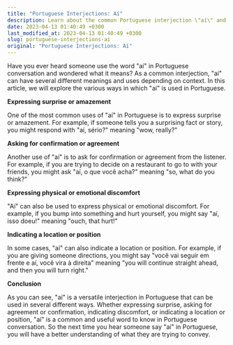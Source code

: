 ```yaml
---
title: "Portuguese Interjections: Aí"
description: Learn about the common Portuguese interjection \"aí\" and its various meanings and uses in conversation.
date: 2023-04-13 01:40:49 +0300
last_modified_at: 2023-04-13 01:40:49 +0300
slug: portuguese-interjections-ai
original: "Portuguese Interjections: Aí"
---
```

Have you ever heard someone use the word "aí" in Portuguese conversation and wondered what it means? As a common interjection, "aí" can have several different meanings and uses depending on context. In this article, we will explore the various ways in which "aí" is used in Portuguese.

**Expressing surprise or amazement**

One of the most common uses of "aí" in Portuguese is to express surprise or amazement. For example, if someone tells you a surprising fact or story, you might respond with "aí, sério?" meaning "wow, really?"

**Asking for confirmation or agreement**

Another use of "aí" is to ask for confirmation or agreement from the listener. For example, if you are trying to decide on a restaurant to go to with your friends, you might ask "aí, o que você acha?" meaning "so, what do you think?"

**Expressing physical or emotional discomfort**

"Aí" can also be used to express physical or emotional discomfort. For example, if you bump into something and hurt yourself, you might say "aí, isso doeu!" meaning "ouch, that hurt!"

**Indicating a location or position**

In some cases, "aí" can also indicate a location or position. For example, if you are giving someone directions, you might say "você vai seguir em frente e aí, você vira à direita" meaning "you will continue straight ahead, and then you will turn right."

**Conclusion**

As you can see, "aí" is a versatile interjection in Portuguese that can be used in several different ways. Whether expressing surprise, asking for agreement or confirmation, indicating discomfort, or indicating a location or position, "aí" is a common and useful word to know in Portuguese conversation. So the next time you hear someone say "aí" in Portuguese, you will have a better understanding of what they are trying to convey.
